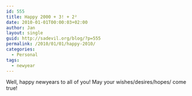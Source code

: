 ```yaml
---
id: 555
title: Happy 2000 + 3! + 2²
date: 2010-01-01T00:00:03+02:00
author: Jan
layout: single
guid: http://sadevil.org/blog/?p=555
permalink: /2010/01/01/happy-2010/
categories:
  - Personal
tags:
  - newyear
---
```

Well, happy newyears to all of you! May your wishes/desires/hopes/<insert words here> come true! </insert>